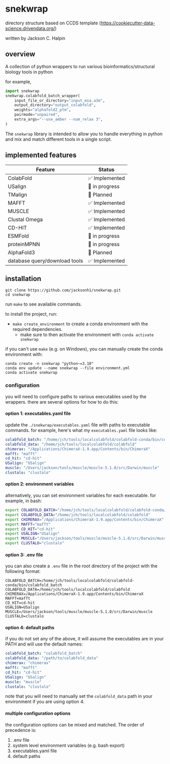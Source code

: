 # snekwrap

directory structure based on CCDS template (https://cookiecutter-data-science.drivendata.org/)

written by Jackson C. Halpin


## overview
A collection of python wrappers to run various bioinformatics/structural biology tools in python


for example,
```python
import snekwrap
snekwrap.colabfold_batch_wrapper(
    input_file_or_directory="input_msa.a3m",
    output_directory="output_colabfold",
    weights="alphafold2_ptm",
    pairmode="unpaired",
    extra_args="--use_amber --num_relax 3",
)
```

The `snekwrap` library is intended to allow you to handle everything in python and mix and match different tools in a single script.

## implemented features
| Feature | Status |
|---------|--------|
| ColabFold | ✅ Implemented |
| USalign | 🚧 in progress |
| TMalign | 🚧 Planned |
| MAFFT | ✅ Implemented |
| MUSCLE | ✅ Implemented |
| Clustal Omega | ✅ Implemented |
| CD-HIT | ✅ Implemented |
| ESMFold | 🚧 in progress |
| proteinMPNN | 🚧 in progress |
| AlphaFold3 | 🚧 Planned |
| database query/download tools | ✅ Implemented |

<!-- | basic sequence manipulation | ✅ Implemented | -->
<!-- | basic structure manipulation | 🚧 planned | -->


## installation

```
git clone https://github.com/jacksonh1/snekwrap.git
cd snekwrap
```

run `make` to see available commands.

to install the project, run:
- `make create_environment` to create a conda environment with the required dependencies.
    - make sure to then activate the environment with `conda activate snekwrap`

if you can't use `make` (e.g. on Windows), you can manually create the conda environment with:
```
conda create -n snekwrap "python~=3.10"
conda env update --name snekwrap --file environment.yml
conda activate snekwrap
```


### configuration
you will need to configure paths to various executables used by the wrappers. there are several options for how to do this:


#### option 1: executables.yaml file
update the `./snekwrap/executables.yaml` file with paths to executable commands.
for example, here's what my `executables.yaml` file looks like:
```yaml
colabfold_batch: "/home/jch/tools/localcolabfold/colabfold-conda/bin/colabfold_batch"
colabfold_data: "/home/jch/tools/localcolabfold/colabfold"
chimerax: "/Applications/ChimeraX-1.9.app/Contents/bin/ChimeraX"
mafft: "mafft"
cd_hit: "cd-hit"
USalign: "USalign"
muscle: "/Users/jackson/tools/muscle/muscle-5.1.0/src/Darwin/muscle"
clustalo: "clustalo"
```

#### option 2: environment variables
alternatively, you can set environment variables for each executable.
for example, in bash:
```bash
export COLABFOLD_BATCH="/home/jch/tools/localcolabfold/colabfold-conda/bin/colabfold_batch"
export COLABFOLD_DATA="/home/jch/tools/localcolabfold/colabfold"
export CHIMERAX="/Applications/ChimeraX-1.9.app/Contents/bin/ChimeraX"
export MAFFT="mafft"
export CD_HIT="cd-hit"
export USALIGN="USalign"
export MUSCLE="/Users/jackson/tools/muscle/muscle-5.1.0/src/Darwin/muscle"
export CLUSTALO="clustalo"
```

#### option 3: .env file
you can also create a `.env` file in the root directory of the project with the following format:
```
COLABFOLD_BATCH=/home/jch/tools/localcolabfold/colabfold-conda/bin/colabfold_batch
COLABFOLD_DATA=/home/jch/tools/localcolabfold/colabfold
CHIMERAX=/Applications/ChimeraX-1.9.app/Contents/bin/ChimeraX
MAFFT=mafft
CD_HIT=cd-hit
USALIGN=USalign
MUSCLE=/Users/jackson/tools/muscle/muscle-5.1.0/src/Darwin/muscle
CLUSTALO=clustalo
```

#### option 4: default paths
if you do not set any of the above, it will assume the executables are in your PATH and will use the default names:
```yaml
colabfold_batch: "colabfold_batch"
colabfold_data: "/path/to/colabfold_data"
chimerax: "chimerax"
mafft: "mafft"
cd_hit: "cd-hit"
USalign: "USalign"
muscle: "muscle"
clustalo: "clustalo"
```
note that you will need to manually set the `colabfold_data` path in your environment if you are using option 4.



#### multiple configuration options
the configuration options can be mixed and matched. The order of precedence is:
1. .env file
2. system level environment variables (e.g. bash export)
3. executables.yaml file
4. default paths



